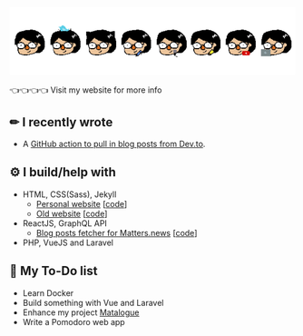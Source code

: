 <p align="center"><img src="https://github.com/ming-yong/ming-yong/blob/master/line%20break.gif" alt="icons GIF"/></p>

👈👈👈👈 Visit my website for more info 

## ✏ I recently wrote

- A [GitHub action to pull in blog posts from Dev.to](https://github.com/ming-yong/dev-posts-to-jekyll-monthly-action).

## ⚙ I build/help with

- HTML, CSS(Sass), Jekyll
  - [Personal website](https://ming-yong.github.io/) [[code](https://github.com/ming-yong/ming-yong.github.io)]
  - [Old website](https://github.com/ming-yong/archive) [[code](https://github.com/ming-yong/archive)]
- ReactJS, GraphQL API
  - [Blog posts fetcher for Matters.news](https://matalogue.netlify.app/) [[code](https://github.com/ming-yong/matalogue)]
- PHP, VueJS and Laravel
  
## 🌱 My To-Do list

- Learn Docker
- Build something with Vue and Laravel
- Enhance my project [Matalogue](https://github.com/ming-yong/matalogue)
- Write a Pomodoro web app
